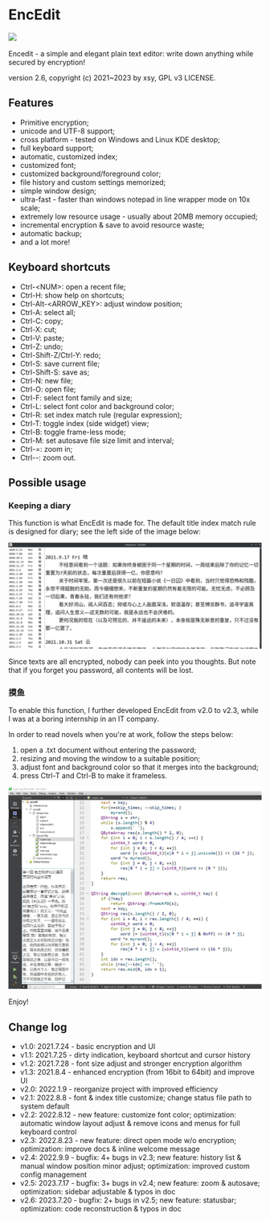 # EncEdit

![](imgs/encedit.ico)

Encedit - a simple and elegant plain text editor: write down anything while secured by encryption!

version 2.6, copyright (c) 2021~2023 by xsy, GPL v3 LICENSE.

## Features

- Primitive encryption;
- unicode and UTF-8 support;
- cross platform - tested on Windows and Linux KDE desktop;
- full keyboard support;
- automatic, customized index;
- customized font;
- customized background/foreground color;
- file history and custom settings memorized;
- simple window design;
- ultra-fast - faster than windows notepad in line wrapper mode on 10x scale;
- extremely low resource usage - usually about 20MB memory occupied;
- incremental encryption & save to avoid resource waste;
- automatic backup;
- and a lot more!

## Keyboard shortcuts

- Ctrl-\<NUM\>: open a recent file;
- Ctrl-H: show help on shortcuts;
- Ctrl-Alt-\<ARROW_KEY\>: adjust window position;
- Ctrl-A: select all;
- Ctrl-C: copy;
- Ctrl-X: cut;
- Ctrl-V: paste;
- Ctrl-Z: undo;
- Ctrl-Shift-Z/Ctrl-Y: redo;
- Ctrl-S: save current file;
- Ctrl-Shift-S: save as;
- Ctrl-N: new file;
- Ctrl-O: open file;
- Ctrl-F: select font family and size;
- Ctrl-L: select font color and background color;
- Ctrl-R: set index match rule (regular expression);
- Ctrl-T: toggle index (side widget) view;
- Ctrl-B: toggle frame-less mode;
- Ctrl-M: set autosave file size limit and interval;
- Ctrl-=: zoom in;
- Ctrl--: zoom out.

## Possible usage

### Keeping a diary

This function is what EncEdit is made for. The default title index match rule is designed for diary; see the left side of the image below:

![diary](imgs/diary.jpg)

Since texts are all encrypted, nobody can peek into you thoughts. But note that if you forget you password, all contents will be lost.

### 摸鱼

To enable this function, I further developed EncEdit from v2.0 to v2.3, while I was at a boring internship in an IT company.

In order to read novels when you're at work, follow the steps below:

1. open a .txt document without entering the password;
2. resizing and moving the window to a suitable position;
3. adjust font and background color so that it merges into the background;
4. press Ctrl-T and Ctrl-B to make it frameless.

![moyu](imgs/moyu.jpg)

Enjoy!

## Change log

- v1.0: 2021.7.24 - basic encryption and UI
- v1.1: 2021.7.25 - dirty indication, keyboard shortcut and cursor history
- v1.2: 2021.7.28 - font size adjust and stronger encryption algorithm
- v1.3: 2021.8.4 - enhanced encryption (from 16bit to 64bit) and improve UI
- v2.0: 2022.1.9 - reorganize project with improved efficiency
- v2.1: 2022.8.8 - font & index title customize; change status file path to system default
- v2.2: 2022.8.12 - new feature: customize font color; optimization: automatic window layout adjust & remove icons and menus for full keyboard control
- v2.3: 2022.8.23 - new feature: direct open mode w/o encryption; optimization: improve docs & inline welcome message
- v2.4: 2022.9.9 - bugfix: 4+ bugs in v2.3; new feature: history list & manual window position minor adjust; optimization: improved custom config management
- v2.5: 2023.7.17 - bugfix: 3+ bugs in v2.4; new feature: zoom & autosave; optimization: sidebar adjustable & typos in doc
- v2.6: 2023.7.20 - bugfix: 2+ bugs in v2.5; new feature: statusbar; optimization: code reconstruction & typos in doc
